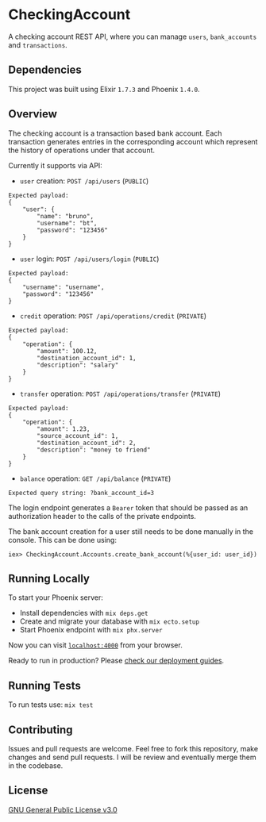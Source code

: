 # CheckingAccount

A checking account REST API, where you can manage `users`, `bank_accounts` and `transactions`.

## Dependencies

This project was built using Elixir `1.7.3` and Phoenix `1.4.0`.

## Overview

The checking account is a transaction based bank account. Each transaction generates entries in the corresponding account which represent the history of operations under that account.

Currently it supports via API:
  * `user` creation: `POST /api/users` (`PUBLIC`)
  ```
  Expected payload:
  {
      "user": {
          "name": "bruno",
          "username": "bt",
          "password": "123456"
      }
  }
  ```
  * `user` login: `POST /api/users/login` (`PUBLIC`)
  ```
  Expected payload:
  {
      "username": "username",
      "password": "123456"
  }
  ```
  * `credit` operation: `POST /api/operations/credit` (`PRIVATE`)
  ```
  Expected payload:
  {
      "operation": {
          "amount": 100.12,
          "destination_account_id": 1,
          "description": "salary"
      }
  }
  ```

  * `transfer` operation: `POST /api/operations/transfer` (`PRIVATE`)
  ```
  Expected payload:
  {
      "operation": {
          "amount": 1.23,
          "source_account_id": 1,
          "destination_account_id": 2,
          "description": "money to friend"
      }
  }
  ```
  * `balance` operation: `GET /api/balance` (`PRIVATE`)
  ```
  Expected query string: ?bank_account_id=3
  ```

The login endpoint generates a `Bearer` token that should be passed as an authorization header to the calls of the private endpoints.

The bank account creation for a user still needs to be done manually in the console. This can be done using:

```
iex> CheckingAccount.Accounts.create_bank_account(%{user_id: user_id})
```

## Running Locally

To start your Phoenix server:

  * Install dependencies with `mix deps.get`
  * Create and migrate your database with `mix ecto.setup`
  * Start Phoenix endpoint with `mix phx.server`

Now you can visit [`localhost:4000`](http://localhost:4000) from your browser.

Ready to run in production? Please [check our deployment guides](https://hexdocs.pm/phoenix/deployment.html).

## Running Tests

To run tests use: `mix test`

## Contributing

Issues and pull requests are welcome. Feel free to fork this repository, make changes and send pull requests. I will be review and eventually merge them in the codebase.

## License

[GNU General Public License v3.0](./LICENSE)

